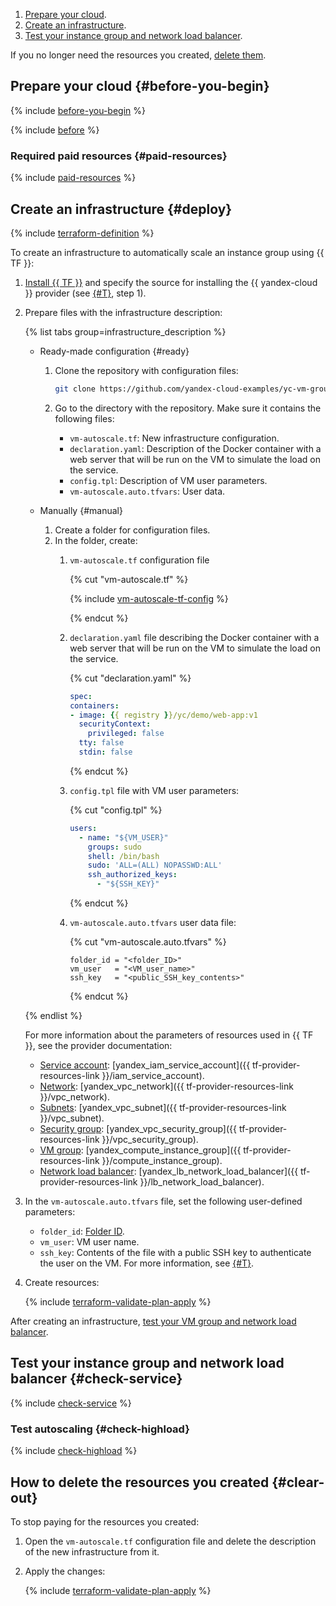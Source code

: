 1. [Prepare your cloud](#before-begin).
1. [Create an infrastructure](#deploy).
1. [Test your instance group and network load balancer](#check-service).

If you no longer need the resources you created, [delete them](#clear-out).

## Prepare your cloud {#before-you-begin}

{% include [before-you-begin](../_tutorials_includes/before-you-begin.md) %}

{% include [before](../../_includes/compute/before-solution.md) %}

### Required paid resources {#paid-resources}

{% include [paid-resources](../_tutorials_includes/vm-autoscale/paid-resources.md) %}

## Create an infrastructure {#deploy}

{% include [terraform-definition](../_tutorials_includes/terraform-definition.md) %}

To create an infrastructure to automatically scale an instance group using {{ TF }}:
1. [Install {{ TF }}](../../tutorials/infrastructure-management/terraform-quickstart.md#install-terraform) and specify the source for installing the {{ yandex-cloud }} provider (see [{#T}](../../tutorials/infrastructure-management/terraform-quickstart.md#configure-provider), step 1).
1. Prepare files with the infrastructure description:

   {% list tabs group=infrastructure_description %}

   - Ready-made configuration {#ready}

     1. Clone the repository with configuration files:

        ```bash
        git clone https://github.com/yandex-cloud-examples/yc-vm-group-with-autoscale.git
        ```

     1. Go to the directory with the repository. Make sure it contains the following files:
        * `vm-autoscale.tf`: New infrastructure configuration.
        * `declaration.yaml`: Description of the Docker container with a web server that will be run on the VM to simulate the load on the service.
        * `config.tpl`: Description of VM user parameters.
        * `vm-autoscale.auto.tfvars`: User data.

   - Manually {#manual}

     1. Create a folder for configuration files.
     1. In the folder, create:
        1. `vm-autoscale.tf` configuration file

           {% cut "vm-autoscale.tf" %}

           {% include [vm-autoscale-tf-config](../../_includes/instance-groups/vm-autoscale-tf-config.md) %}

           {% endcut %}

        1. `declaration.yaml` file describing the Docker container with a web server that will be run on the VM to simulate the load on the service.

           {% cut "declaration.yaml" %}

           ```yaml
           spec:
           containers:
           - image: {{ registry }}/yc/demo/web-app:v1
             securityContext:
               privileged: false
             tty: false
             stdin: false
           ```

           {% endcut %}

        1. `config.tpl` file with VM user parameters:

           {% cut "config.tpl" %}

           ```yaml
           users:
             - name: "${VM_USER}"
               groups: sudo
               shell: /bin/bash
               sudo: 'ALL=(ALL) NOPASSWD:ALL'
               ssh_authorized_keys:
                 - "${SSH_KEY}"
           ```

           {% endcut %}

        1. `vm-autoscale.auto.tfvars` user data file:

           {% cut "vm-autoscale.auto.tfvars" %}

           ```hcl
           folder_id = "<folder_ID>"
           vm_user   = "<VM_user_name>"
           ssh_key   = "<public_SSH_key_contents>"
           ```

           {% endcut %}

   {% endlist %}

   For more information about the parameters of resources used in {{ TF }}, see the provider documentation:

   * [Service account](../../iam/concepts/users/service-accounts.md): [yandex_iam_service_account]({{ tf-provider-resources-link }}/iam_service_account).
   * [Network](../../vpc/concepts/network.md#network): [yandex_vpc_network]({{ tf-provider-resources-link }}/vpc_network).
   * [Subnets](../../vpc/concepts/network.md#subnet): [yandex_vpc_subnet]({{ tf-provider-resources-link }}/vpc_subnet).
   * [Security group](../../vpc/concepts/security-groups.md): [yandex_vpc_security_group]({{ tf-provider-resources-link }}/vpc_security_group).
   * [VM group](../../compute/concepts/instance-groups/index.md): [yandex_compute_instance_group]({{ tf-provider-resources-link }}/compute_instance_group).
   * [Network load balancer](../../network-load-balancer/concepts/index.md): [yandex_lb_network_load_balancer]({{ tf-provider-resources-link }}/lb_network_load_balancer).

1. In the `vm-autoscale.auto.tfvars` file, set the following user-defined parameters:
   * `folder_id`: [Folder ID](../../resource-manager/operations/folder/get-id.md).
   * `vm_user`: VM user name.
   * `ssh_key`: Contents of the file with a public SSH key to authenticate the user on the VM. For more information, see [{#T}](../../compute/operations/vm-connect/ssh.md#creating-ssh-keys).
1. Create resources:

   {% include [terraform-validate-plan-apply](../_tutorials_includes/terraform-validate-plan-apply.md) %}

After creating an infrastructure, [test your VM group and network load balancer](#check-service).

## Test your instance group and network load balancer {#check-service}

{% include [check-service](../_tutorials_includes/vm-autoscale/check-service.md) %}

### Test autoscaling {#check-highload}

{% include [check-highload](../_tutorials_includes/vm-autoscale/check-highload.md) %}

## How to delete the resources you created {#clear-out}

To stop paying for the resources you created:

1. Open the `vm-autoscale.tf` configuration file and delete the description of the new infrastructure from it.
1. Apply the changes:

    {% include [terraform-validate-plan-apply](../_tutorials_includes/terraform-validate-plan-apply.md) %}
